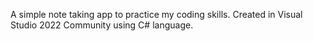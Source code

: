 A simple note taking app to practice my coding skills. Created in Visual Studio 2022 Community using C# language.
